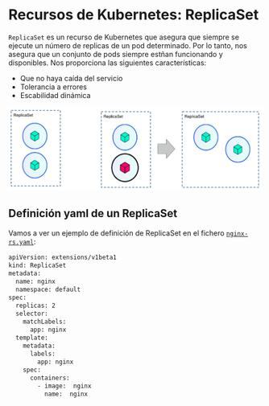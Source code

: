 # Recursos de Kubernetes: ReplicaSet

`ReplicaSet` es un recurso de Kubernetes que asegura que siempre se ejecute un número de replicas de un pod determinado. Por lo tanto, nos asegura que un conjunto de pods siempre estñan funcionando y disponibles. Nos proporciona las siguientes características:
  * Que no haya caída del servicio
  * Tolerancia a errores
  * Escabilidad dinámica

![rs](img/rs.png)

## Definición yaml de un ReplicaSet

Vamos a ver un ejemplo de definición de ReplicaSet en el fichero [`nginx-rs.yaml`](ejemplo/nginx/nginx-rs.yaml):

    apiVersion: extensions/v1beta1
    kind: ReplicaSet
    metadata:
      name: nginx
      namespace: default
    spec:
      replicas: 2
      selector:
        matchLabels:
          app: nginx
      template:
        metadata:
          labels:
            app: nginx
        spec:
          containers:
            - image:  nginx
              name:  nginx

